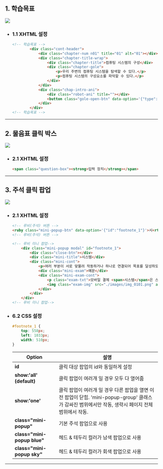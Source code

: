 ## 1. 학습목표

<img src="https://github.com/Bottlehun/2024_AI/assets/95833863/70d0faba-cb18-4076-b525-047e1f1f8352.png">

* ### 1.1 XHTML 설정
    ```html
    <!-- 학습목표 -->
            <div class="cont-header">
                <div class="chapter-num n01" title="01" alt="01"></div>
                <div class="chapter-title-wrap">
                    <div class="chapter-title">컴퓨팅 시스템의 구성</div>
                    <div class="chapter-gole">
                        <p>우리 주변의 컴퓨팅 시스템을 탐색할 수 있다.</p>
                        <p>컴퓨팅 시스템의 구성요소를 파악할 수 있다.</p>
                    </div>
                </div>
                <div class="chap-intro-ani">
                    <div class="robot-ani" title=""></div>
                    <button class="gole-open-btn" data-option='{"type":"button", "target":"think_1"}'></button>
                </div>
            </div>
    <!-- 학습목표 -->
    ```


***

## 2. 물음표 클릭 박스

<img src="https://user-images.githubusercontent.com/95833863/178181513-31562573-9d14-4df0-8949-276fb91ecf2b.jpg">

* ### 2.1 XHTML 설정
    ```html
    <span class="question-box"><strong>입력 장치</strong></span>
    ```
    
***

## 3. 주석 클릭 팝업

<img src="https://user-images.githubusercontent.com/95833863/178181513-31562573-9d14-4df0-8949-276fb91ecf2b.jpg">

* ### 2.1 XHTML 설정
    ```html
    <!-- 루비(주석) 버튼 -->
    <ruby class="mini-popup-btn" data-option='{"id":"footnote_1"}'>시<rt>*</rt>스템</ruby></strong></span>
    <!-- 루비(주석) 버튼 -->

    <!-- 루비 미니 팝업-->
        <div class="mini-popup modal" id="footnote_1">
            <div class="close-btn"></div>
            <div class="mini-title">시스템</div>
            <div class="mini-cont">
                <p>여러 부분이 서로 맞물려 작동하거나 하나로 연결되어 목표를 달성하도록 설계한 것을 말한다.</p>
                <div class="mini-exam">예문</div>
                <div class="mini-exam-cont">
                    <p class="exam-txt">모바일 결제 <span>시스템</span>은 스마트폰, 스마트워치 등 모바일 기기를 통해 온, 오프라인에서 결제할 수 있도록 만든 방식이다.</p>
                    <img class="exam-img" src="./images/img_0101.png" alt="위두랑-게시판" />
                </div>
            </div>
        </div>
    <!-- 루비 미니 팝업-->
    ```

* ### 6.2 CSS 설정
    ```CSS
    #footnote_1 {
        top: 558px;
        left: 1033px;
        width: 510px;
    }
    ```


    |Option|설명|
    |---|---|
    |**id**|클릭 대상 팝업의 id와 동일하게 설정|
    |**show:'all' (default)**|클릭 팝업이 여러개 일 경우 모두 다 열어줌|
    |**show:'one'**|클릭 팝업이 여러개 일 경우 다른 팝업을 열면 이전 팝업이 닫힘. 'mini-popup-group' 클래스가 감싸진 범위에서만 작동, 생략시 페이지 전체 범위에서 작동.|
    |**class="mini-popup"**|기본 주석 팝업으로 사용|
    |**class="mini-popup blue"**|헤드 & 테두리 컬러가 남색 팝업으로 사용|
    |**class="mini-popup sky"**|헤드 & 테두리 컬러가 회색 팝업으로 사용|
    
    
***



















